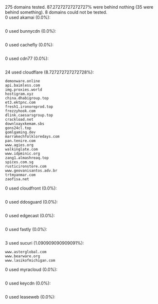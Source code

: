 275 domains tested. 87.27272727272727% were behind nothing (35 were behind something). 8 domains could not be tested.<br>
0 used akamai (0.0%):
```

```

0 used bunnycdn (0.0%):
```

```

0 used cachefly (0.0%):
```

```

0 used cdn77 (0.0%):
```

```

24 used cloudflare (8.727272727272728%):
```
demonware.online
api.baimless.com
img.proxies.world
hostigram.xyz
china.dhabigroup.top
et3.ektpnc.com
fresh1.ironoreprod.top
frezzyhook.com
dlink.caesarsgroup.top
crackload.net
downloayxkemam.sbs
gons24cl.top
gomlgaming.dev
marrakechfolkloredays.com
pan.tenire.com
www.agies.org
walkinglate.com
www.idpminic.org
zang1.almashreaq.top
spices.com.sg
rusticironstore.com
www.geovanisantos.adv.br
trtmyanmar.com
zaofisa.net
```

0 used cloudfront (0.0%):
```

```

0 used ddosguard (0.0%):
```

```

0 used edgecast (0.0%):
```

```

0 used fastly (0.0%):
```

```

3 used sucuri (1.090909090909091%):
```
www.asterglobal.com
www.bearware.org
www.lasikofmichigan.com
```

0 used myracloud (0.0%):
```

```

0 used keycdn (0.0%):
```

```

0 used leaseweb (0.0%):
```

```

